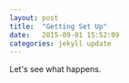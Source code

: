 ```yaml
---
layout: post
title:  "Getting Set Up"
date:   2015-09-01 15:52:09
categories: jekyll update
---
```


Let's see what happens.